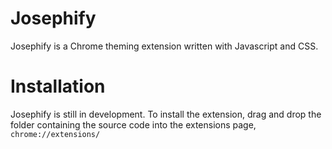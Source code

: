 # Josephify
Josephify is a Chrome theming extension written with Javascript and CSS.
# Installation
Josephify is still in development. To install the extension, drag and drop the folder containing the source code into the extensions page, `chrome://extensions/`
